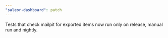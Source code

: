 ```yaml
---
"saleor-dashboard": patch
---
```


Tests that check mailpit for exported items now run only on release, manual run and nightly.
